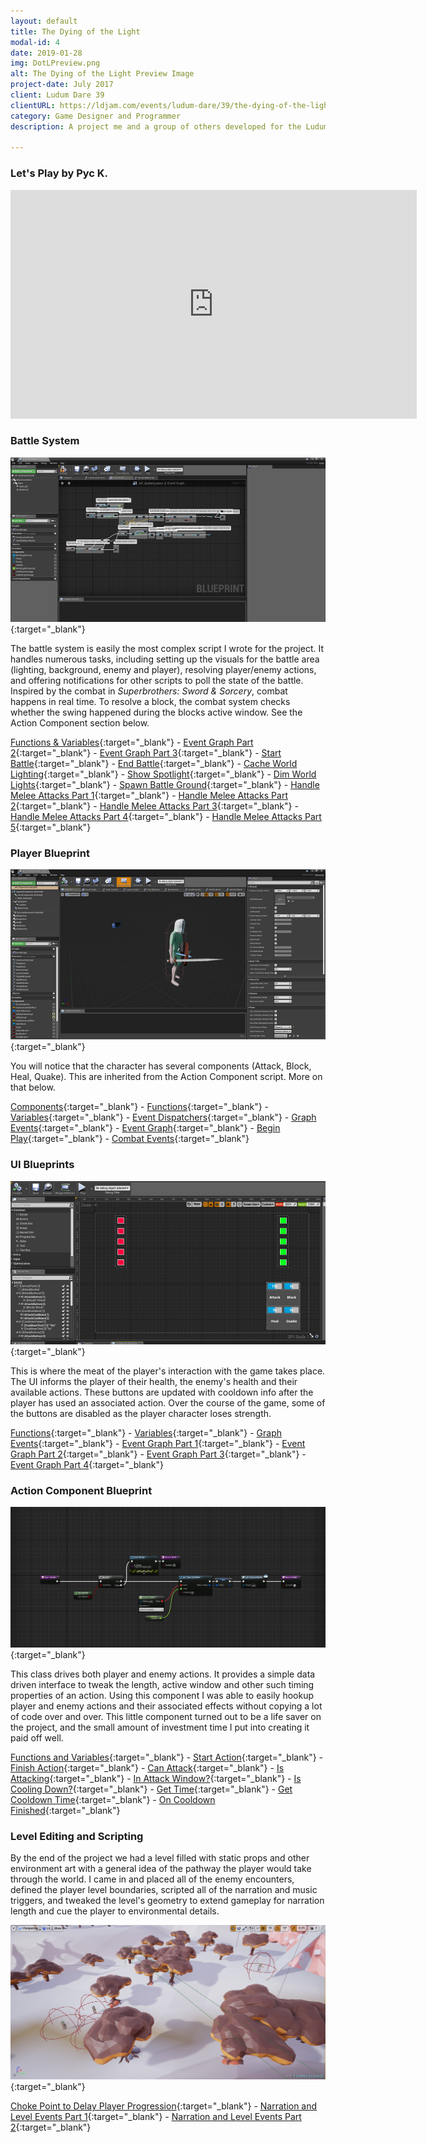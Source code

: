 ```yaml
---
layout: default
title: The Dying of the Light
modal-id: 4
date: 2019-01-28
img: DotLPreview.png
alt: The Dying of the Light Preview Image
project-date: July 2017
client: Ludum Dare 39
clientURL: https://ldjam.com/events/ludum-dare/39/the-dying-of-the-light/
category: Game Designer and Programmer
description: A project me and a group of others developed for the Ludum Dare 39 competitiontheme "Running out of Power".

---
```


### Let's Play by Pyc K.
<iframe src="https://www.youtube.com/embed/W37CbVgPvhA?rel=0" width="650" height="366" frameborder="0" allow="autoplay; encrypted-media" allowfullscreen></iframe>

### Battle System

[![Event Graph](/img/LD/BP_BattleSystem0_EventGraph_Preview.PNG)](/img/LD/BP_BattleSystem0_EventGraph.PNG){:target="_blank"}

The battle system is easily the most complex script I wrote for the project. It handles numerous tasks, including setting up the visuals for the battle area (lighting, background, enemy and player), resolving player/enemy actions, and offering notifications for other scripts to poll the state of the battle. Inspired by the combat in _Superbrothers: Sword & Sorcery_, combat happens in real time. To resolve a block, the combat system checks whether the swing happened during the blocks active window. See the Action Component section below.

[Functions & Variables](/img/LD/BP_BattleSystem0_VarsFuncs.PNG){:target="_blank"} -
[Event Graph Part 2](/img/LD/BP_BattleSystem2_EventGraph2.PNG){:target="_blank"} -
[Event Graph Part 3](/img/LD/BP_BattleSystem3_EventGraph3.PNG){:target="_blank"} -
[Start Battle](/img/LD/BP_BattleSystem11_BattleSetup.PNG){:target="_blank"} -
[End Battle](/img/LD/BP_BattleSystem9_EndBattle.PNG){:target="_blank"} -
[Cache World Lighting](/img/LD/BP_BattleSystem7_CacheWorldLights.PNG){:target="_blank"} -
[Show Spotlight](/img/LD/BP_BattleSystem8_ShowSpotlight.PNG){:target="_blank"} -
[Dim World Lights](/img/LD/BP_BattleSystem12_DimWorldLights.PNG){:target="_blank"} -
[Spawn Battle Ground](/img/LD/BP_BattleSystem13_SpawnBattleGround.PNG){:target="_blank"} -
[Handle Melee Attacks Part 1](/img/LD/BP_BattleSystem15_HandleMeleeAttacks1.PNG){:target="_blank"} -
[Handle Melee Attacks Part 2](/img/LD/BP_BattleSystem16_HandleMeleeAttacks2.PNG){:target="_blank"} -
[Handle Melee Attacks Part 3](/img/LD/BP_BattleSystem18_HandleMeleeAttacks3.PNG){:target="_blank"} -
[Handle Melee Attacks Part 4](/img/LD/BP_BattleSystem19_HandleMeleeAttacks4.PNG){:target="_blank"} -
[Handle Melee Attacks Part 5](/img/LD/BP_BattleSystem20_HandleMeleeAttacks5.PNG){:target="_blank"}

	
### Player Blueprint

[![Event Graph](/img/LD/Player/BP_Player1_Preview.PNG)](/img/LD/Player/BP_Player1.PNG){:target="_blank"}

You will notice that the character has several components (Attack, Block, Heal, Quake). This are inherited from the Action Component script. More on that below.

[Components](/img/LD/Player/BP_Player2.PNG){:target="_blank"} -
[Functions](/img/LD/Player/BP_Player3.PNG){:target="_blank"} -
[Variables](/img/LD/Player/BP_Player4.PNG){:target="_blank"} -
[Event Dispatchers](/img/LD/Player/BP_Player5.PNG){:target="_blank"} -
[Graph Events](/img/LD/Player/BP_Player21.PNG){:target="_blank"} -
[Event Graph](/img/LD/Player/BP_Player7.PNG){:target="_blank"} -
[Begin Play](/img/LD/Player/BP_Player6.PNG){:target="_blank"} -
[Combat Events](/img/LD/Player/BP_Player8.PNG){:target="_blank"}

### UI Blueprints

[![Event Graph](/img/LD/Player/HUD1_Preview.PNG)](/img/LD/Player/HUD1.PNG){:target="_blank"}

This is where the meat of the player's interaction with the game takes place. The UI informs the player of their health, the enemy's health and their available actions. These buttons are updated with cooldown info after the player has used an associated action. Over the course of the game, some of the buttons are disabled as the player character loses strength.

[Functions](/img/LD/Player/HUD2.PNG){:target="_blank"} -
[Variables](/img/LD/Player/HUD3.PNG){:target="_blank"} -
[Graph Events](/img/LD/Player/HUD4.PNG){:target="_blank"} -
[Event Graph Part 1](/img/LD/Player/HUD5.PNG){:target="_blank"} -
[Event Graph Part 2](/img/LD/Player/HUD6.PNG){:target="_blank"} -
[Event Graph Part 3](/img/LD/Player/HUD7.PNG){:target="_blank"} -
[Event Graph Part 4](/img/LD/Player/HUD8.PNG){:target="_blank"}

### Action Component Blueprint

[![Event Graph](/img/LD/BP_Action1_StartAction_Preview.PNG)](/img/LD/BP_Action1_StartAction.PNG){:target="_blank"}

This class drives both player and enemy actions. It provides a simple data driven interface to tweak the length, active window and other such timing properties of an action. Using this component I was able to easily hookup player and enemy actions and their associated effects without copying a lot of code over and over. This little component turned out to be a life saver on the project, and the small amount of investment time I put into creating it paid off well.

[Functions and Variables](/img/LD/BP_Action2_VariableFunctionList.PNG){:target="_blank"} -
[Start Action](/img/LD/BP_Action1_StartAction.PNG){:target="_blank"} -
[Finish Action](/img/LD/BP_Action3_ActionFinished.PNG){:target="_blank"} -
[Can Attack](/img/LD/BP_Action4_CanAttack.PNG){:target="_blank"} -
[Is Attacking](/img/LD/BP_Action5_IsActing.PNG){:target="_blank"} -
[In Attack Window?](/img/LD/BP_Action6_IsInWindow.PNG){:target="_blank"} -
[Is Cooling Down?](/img/LD/BP_Action7_IsCoolingDown.PNG){:target="_blank"} -
[Get Time](/img/LD/BP_Action8_GetTime.PNG){:target="_blank"} -
[Get Cooldown Time](/img/LD/BP_Action9_GetCoolDownTime.PNG){:target="_blank"} -
[On Cooldown Finished](/img/LD/BP_Action10_CoolDownFinished.PNG){:target="_blank"}

### Level Editing and Scripting

By the end of the project we had a level filled with static props and other environment art with a general idea of the pathway the player would take through the world. I came in and placed all of the enemy encounters, defined the player level boundaries, scripted all of the narration and music triggers, and tweaked the level's geometry to extend gameplay for narration length and cue the player to environmental details.

[![Event Graph](/img/LD/LevelScripting1_Preview.PNG)](/img/LD/LevelScripting1.PNG){:target="_blank"}

[Choke Point to Delay Player Progression](/img/LD/LevelScripting2.PNG){:target="_blank"} -
[Narration and Level Events Part 1](/img/LD/LevelScripting3.PNG){:target="_blank"} -
[Narration and Level Events Part 2](/img/LD/LevelScripting4.PNG){:target="_blank"}
